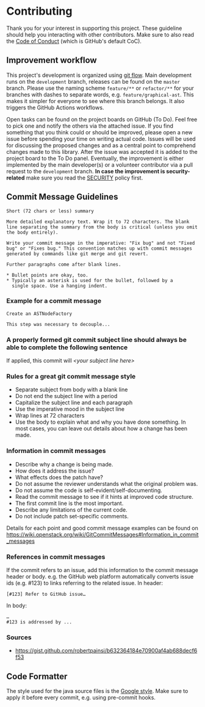 # Contributing

Thank you for your interest in supporting this project.
These guideline should help you interacting with other contributors.
Make sure to also read the [Code of Conduct](CODE_OF_CONDUCT.md) (which is GitHub's default CoC).

## Improvement workflow
This project's development is organized using [git flow](https://www.atlassian.com/de/git/tutorials/comparing-workflows/gitflow-workflow).
Main development runs on the `development` branch, releases can be found on the `master` branch.
Please use the naming scheme `feature/**` or `refactor/**` for your branches with dashes to separate words, e.g. `feature/graphical-ast`.
This makes it simpler for everyone to see where this branch belongs.
It also triggers the GitHub Actions workflows.

Open tasks can be found on the project boards on GitHub (To Do).
Feel free to pick one and notify the others via the attached issue.
If you find something that you think could or should be improved, please open a new issue before spending your time on writing actual code.
Issues will be used for discussing the proposed changes and as a central point to comprehend changes made to this library.
After the issue was accepted it is added to the project board to the To Do panel.
Eventually, the improvement is either implemented by the main developer(s) or a volunteer contributor via a pull request to the `development` branch.
**In case the improvement is security-related** make sure you read the [SECURITY](SECURITY.md) policy first.

## Commit Message Guidelines
```
Short (72 chars or less) summary

More detailed explanatory text. Wrap it to 72 characters. The blank
line separating the summary from the body is critical (unless you omit
the body entirely).

Write your commit message in the imperative: "Fix bug" and not "Fixed
bug" or "Fixes bug." This convention matches up with commit messages
generated by commands like git merge and git revert.

Further paragraphs come after blank lines.

* Bullet points are okay, too.
* Typically an asterisk is used for the bullet, followed by a
  single space. Use a hanging indent.
  ```

  ### Example for a commit message
  ```
  Create an ASTNodeFactory

  This step was necessary to decouple...
  ```

  ### A properly formed git commit subject line should always be able to complete the following sentence
  If applied, this commit will *\<your subject line here\>*

  ### Rules for a great git commit message style
  * Separate subject from body with a blank line
  * Do not end the subject line with a period
  * Capitalize the subject line and each paragraph
  * Use the imperative mood in the subject line
  * Wrap lines at 72 characters
  * Use the body to explain what and why you have done something. In most cases, you can leave out details about how a change has been made.

  ### Information in commit messages
  * Describe why a change is being made.
  * How does it address the issue?
  * What effects does the patch have?
  * Do not assume the reviewer understands what the original problem was.
  * Do not assume the code is self-evident/self-documenting.
  * Read the commit message to see if it hints at improved code structure.
  * The first commit line is the most important.
  * Describe any limitations of the current code.
  * Do not include patch set-specific comments.

  Details for each point and good commit message examples can be found on https://wiki.openstack.org/wiki/GitCommitMessages#Information_in_commit_messages

  ### References in commit messages
  If the commit refers to an issue, add this information to the commit message header or body. e.g. the GitHub web platform automatically converts issue ids (e.g. #123) to links referring to the related issue.
  In header:
  ```
  [#123] Refer to GitHub issue…
  ```
  In body:
  ```
  …
  #123 is addressed by ...
  ```

  ### Sources
  * https://gist.github.com/robertpainsi/b632364184e70900af4ab688decf6f53

## Code Formatter
The style used for the java source files is the [Google style](https://github.com/google/google-java-format/).
Make sure to apply it before every commit, e.g. using pre-commit hooks.
